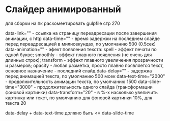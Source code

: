 # Слайдер анимированный

для сборки на пк раскоментировать gulpfile стр 270

<!-- просто посмотреть тут: https://cyberx.netlify.com/ -->

data-link="" - ссылка на страницу переадресации после завершения анимации, с http
data-time="" - время задержки на последнем слайде перед переадресацией в милисекундах, по умолчанию 500 (0.5сек)
data-animation="" - эфект появления текста:
    spell - эффект печати по одной букве;
    smoothly - эффект плавного появления (не очень для длинных строк);
    transform - эффект плавного увеличения прозрачности и размеров;
    opacity  - любая разметка, просто плавно появляется текст, основное назначение - последний слайд
data-delay="" - задержка перед анимацией текста, по умолчанию 500 мсек
data-text-time="2000" - продолжительность анимации текста, по умолчанию 1500
data-slide-time="3000" - продолжительность одного слайда (трансформации фоновой картинки)
data-transform="20" - в %-х насколько увеличить картинку или текст, по умолчанию для фоновой картинки 10%, для текста 20

data-delay + data-text-time должно быть <= data-slide-time
